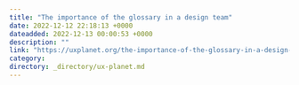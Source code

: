 ```yaml
---
title: "The importance of the glossary in a design team"
date: 2022-12-12 22:18:13 +0000
dateadded: 2022-12-13 00:00:53 +0000
description: ""
link: "https://uxplanet.org/the-importance-of-the-glossary-in-a-design-team-8128d36afc53?source=rss----819cc2aaeee0---4"
category:
directory: _directory/ux-planet.md
---
```


